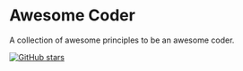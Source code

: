 # Awesome Coder 



A collection of awesome principles to be an awesome coder.  



[![GitHub stars](https://img.shields.io/github/stars/murffious/awesome-coder.svg?style=social&label=Star)](https://github.com/murffious/awesome-coder/)

